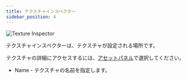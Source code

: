 ```yaml
---
title: テクスチャインスペクター
sidebar_position: 4
---
```


![Texture Inspector](/images/shader-editor/inspector-pane-texture.png)

テクスチャインスペクターは、テクスチャが設定される場所です。

テクスチャの詳細にアクセスするには、[アセットパネル][2]で選択してください。

- Name - テクスチャの名前を指定します。

[2]: /shader-editor/window-layout/assets-pane
